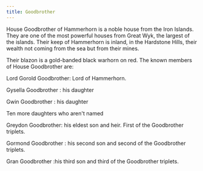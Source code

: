 ```yaml
---
title: Goodbrother
---
```


House Goodbrother of Hammerhorn is a noble house from the Iron Islands. They are one of the most powerful houses from Great Wyk, the largest of the islands. Their keep of Hammerhorn is inland, in the Hardstone Hills, their wealth not coming from the sea but from their mines.

Their blazon is a gold-banded black warhorn on red. The known members of House Goodbrother are:

Lord Gorold Goodbrother: Lord of Hammerhorn.

Gysella Goodbrother : his daughter

Gwin Goodbrother : his daughter

Ten more daughters who aren't named

Greydon Goodbrother: his eldest son and heir. First of the Goodbrother triplets.

Gormond Goodbrother : his second son and second of the Goodbrother triplets.

Gran Goodbrother :his third son and third of the Goodbrother triplets. 


